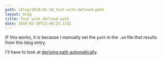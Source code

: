 ```yaml
---
path: /blog/2018-02-28_test-with-defined-path
layout: blog
title: Test with defined path
date: 2018-02-28T13:40:25.133Z
---
```

IF this works, it is because I manually set the `path` in the `.md` file that results from this blog entry.

I'll have to look at [deriving path automatically](https://github.com/AustinGreen/gatsby-starter-netlify-cms/commit/566502a9764d7f222f855f48aaab8ff6336f9157).
